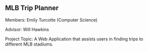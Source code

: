 ## MLB Trip Planner

Members: Emily Turcotte (Computer Science)

Advisor: Will Hawkins

Project Topic: A Web Application that assists users in finding trips to different MLB stadiums.
